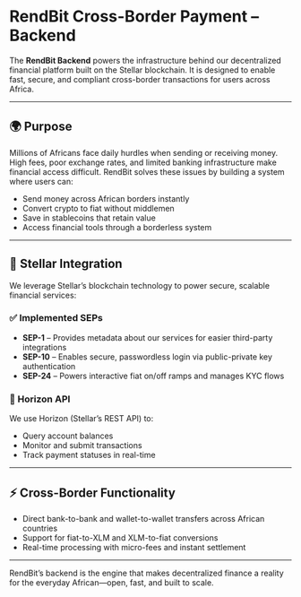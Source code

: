 # RendBit Cross-Border Payment – Backend

The **RendBit Backend** powers the infrastructure behind our decentralized financial platform built on the Stellar blockchain. It is designed to enable fast, secure, and compliant cross-border transactions for users across Africa.

---

## 🌍 Purpose

Millions of Africans face daily hurdles when sending or receiving money. High fees, poor exchange rates, and limited banking infrastructure make financial access difficult. RendBit solves these issues by building a system where users can:

- Send money across African borders instantly  
- Convert crypto to fiat without middlemen  
- Save in stablecoins that retain value  
- Access financial tools through a borderless system  

---

## 🔧 Stellar Integration

We leverage Stellar’s blockchain technology to power secure, scalable financial services:

### ✅ Implemented SEPs

- **SEP-1** – Provides metadata about our services for easier third-party integrations  
- **SEP-10** – Enables secure, passwordless login via public-private key authentication  
- **SEP-24** – Powers interactive fiat on/off ramps and manages KYC flows  

### 🔄 Horizon API

We use Horizon (Stellar’s REST API) to:

- Query account balances  
- Monitor and submit transactions  
- Track payment statuses in real-time  

---

## ⚡ Cross-Border Functionality

- Direct bank-to-bank and wallet-to-wallet transfers across African countries  
- Support for fiat-to-XLM and XLM-to-fiat conversions  
- Real-time processing with micro-fees and instant settlement  

---

RendBit’s backend is the engine that makes decentralized finance a reality for the everyday African—open, fast, and built to scale.